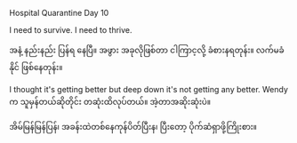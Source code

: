 Hospital Quarantine Day 10 

I need to survive. I need to thrive.

အနံ့ နည်းနည်း ပြန်ရ နေပြီ။ အဖွား အခုလိုဖြစ်တာ ငါကြာင့လို့ ခံစားနရတုန်း။ လက်မခံနိုင် ဖြစ်နေတုန်း။

I thought it's getting better but deep down it's not getting any better. Wendy က သူမှန်တယ်ဆိုတိုင်း တဆုံးထိလုပ်တယ်။ အဲ့တာအဆိုးဆုံးပဲ။ 

အိမ်မြန်မြန်ပြန်၊ အခန်းထဲတစ်နေကုန်ပိတ်ပြီးန၊ ပြီးတော့ ပိုက်ဆံရှာဖို့ကြိုးစား။